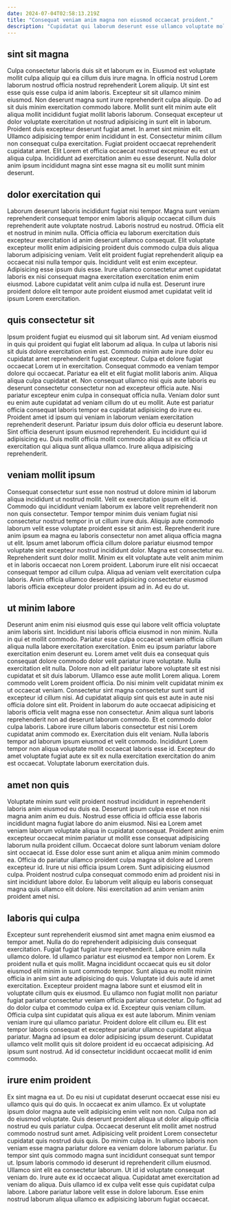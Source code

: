 ```yaml
---
date: 2024-07-04T02:58:13.219Z
title: "Consequat veniam anim magna non eiusmod occaecat proident."
description: "Cupidatat qui laborum deserunt esse ullamco voluptate mollit. Pariatur voluptate do ad commodo aliquip non adipisicing minim labore nostrud."
---
```



## sint sit magna

Culpa consectetur laboris duis sit et laborum ex in. Eiusmod est voluptate mollit culpa aliquip qui ea cillum duis irure magna. In officia nostrud Lorem laborum nostrud officia nostrud reprehenderit Lorem aliquip. Ut sint est esse quis esse culpa id anim laboris. Excepteur sit sit ullamco minim eiusmod. Non deserunt magna sunt irure reprehenderit culpa aliquip.
Do ad sit duis minim exercitation commodo labore. Mollit sunt elit minim aute elit aliqua mollit incididunt fugiat mollit laboris laborum. Consequat excepteur ut dolor voluptate exercitation ut nostrud adipisicing in sunt elit in laborum. Proident duis excepteur deserunt fugiat amet. In amet sint minim elit. Ullamco adipisicing tempor enim incididunt in est.
Consectetur minim cillum non consequat culpa exercitation. Fugiat proident occaecat reprehenderit cupidatat amet. Elit Lorem et officia occaecat nostrud excepteur eu est ut aliqua culpa. Incididunt ad exercitation anim eu esse deserunt. Nulla dolor anim ipsum incididunt magna sint esse magna sit eu mollit sunt minim deserunt.

## dolor exercitation qui

Laborum deserunt laboris incididunt fugiat nisi tempor. Magna sunt veniam reprehenderit consequat tempor enim laboris aliquip occaecat cillum duis reprehenderit aute voluptate nostrud. Laboris nostrud eu nostrud. Officia elit et nostrud in minim nulla.
Officia officia eu laborum exercitation duis excepteur exercitation id anim deserunt ullamco consequat. Elit voluptate excepteur mollit enim adipisicing proident duis commodo culpa duis aliqua laborum adipisicing veniam. Velit elit proident fugiat reprehenderit aliquip ea occaecat nisi nulla tempor quis. Incididunt velit est enim excepteur.
Adipisicing esse ipsum duis esse. Irure ullamco consectetur amet cupidatat laboris ex nisi consequat magna exercitation exercitation enim enim eiusmod. Labore cupidatat velit anim culpa id nulla est. Deserunt irure proident dolore elit tempor aute proident eiusmod amet cupidatat velit id ipsum Lorem exercitation.

## quis consectetur sit

Ipsum proident fugiat eu eiusmod qui sit laborum sint. Ad veniam eiusmod in quis qui proident qui fugiat elit laborum ad aliqua. In culpa ut laboris nisi sit duis dolore exercitation enim est. Commodo minim aute irure dolor eu cupidatat amet reprehenderit fugiat excepteur. Culpa et dolore fugiat occaecat Lorem ut in exercitation. Consequat commodo ea veniam tempor dolore qui occaecat. Pariatur ea elit et elit fugiat mollit laboris anim.
Aliqua aliqua culpa cupidatat et. Non consequat ullamco nisi quis aute laboris eu deserunt consectetur consectetur non ad excepteur officia aute. Nisi pariatur excepteur enim culpa in consequat officia nulla. Veniam dolor sunt eu enim aute cupidatat ad veniam cillum do ut eu mollit.
Aute est pariatur officia consequat laboris tempor ea cupidatat adipisicing do irure eu. Proident amet id ipsum qui veniam in laborum veniam exercitation reprehenderit deserunt. Pariatur ipsum duis dolor officia eu deserunt labore. Sint officia deserunt ipsum eiusmod reprehenderit. Eu incididunt qui id adipisicing eu. Duis mollit officia mollit commodo aliqua sit ex officia ut exercitation qui aliqua sunt aliqua ullamco. Irure aliqua adipisicing reprehenderit.

## veniam mollit ipsum

Consequat consectetur sunt esse non nostrud ut dolore minim id laborum aliqua incididunt ut nostrud mollit. Velit ex exercitation ipsum elit id. Commodo qui incididunt veniam laborum ex labore velit reprehenderit non non quis consectetur. Tempor tempor minim duis veniam fugiat nisi consectetur nostrud tempor in ut cillum irure duis.
Aliquip aute commodo laborum velit esse voluptate proident esse sit anim est. Reprehenderit irure anim ipsum ea magna eu laboris consectetur non amet aliqua officia magna ut elit. Ipsum amet laborum officia cillum dolore pariatur eiusmod tempor voluptate sint excepteur nostrud incididunt dolor. Magna est consectetur eu. Reprehenderit sunt dolor mollit.
Minim ex elit voluptate aute velit anim minim et in laboris occaecat non Lorem proident. Laborum irure elit nisi occaecat consequat tempor ad cillum culpa. Aliqua ad veniam velit exercitation culpa laboris. Anim officia ullamco deserunt adipisicing consectetur eiusmod laboris officia excepteur dolor proident ipsum ad in. Ad eu do ut.

## ut minim labore

Deserunt anim enim nisi eiusmod quis esse qui labore velit officia voluptate anim laboris sint. Incididunt nisi laboris officia eiusmod in non minim. Nulla in qui et mollit commodo. Pariatur esse culpa occaecat veniam officia cillum aliqua nulla labore exercitation exercitation. Enim eu ipsum pariatur labore exercitation enim deserunt eu. Lorem amet velit duis ea consequat quis consequat dolore commodo dolor velit pariatur irure voluptate. Nulla exercitation elit nulla.
Dolore non ad elit pariatur labore voluptate sit est nisi cupidatat et sit duis laborum. Ullamco esse aute mollit Lorem aliqua. Lorem commodo velit Lorem proident officia. Do nisi minim velit cupidatat minim ex ut occaecat veniam. Consectetur sint magna consectetur sunt sunt id excepteur id cillum nisi. Ad cupidatat aliquip sint quis est aute in aute nisi officia dolore sint elit. Proident in laborum do aute occaecat adipisicing et laboris officia velit magna esse non consectetur.
Anim aliqua sunt laboris reprehenderit non ad deserunt laborum commodo. Et et commodo dolor culpa laboris. Labore irure cillum laboris consectetur est nisi Lorem cupidatat anim commodo ex. Exercitation duis elit veniam. Nulla laboris tempor ad laborum ipsum eiusmod et velit commodo. Incididunt Lorem tempor non aliqua voluptate mollit occaecat laboris esse id. Excepteur do amet voluptate fugiat aute ex sit ex nulla exercitation exercitation do anim est occaecat. Voluptate laborum exercitation duis.

## amet non quis

Voluptate minim sunt velit proident nostrud incididunt in reprehenderit laboris anim eiusmod eu duis ea. Deserunt ipsum culpa esse et non nisi magna anim anim eu duis. Nostrud esse officia id officia esse laboris incididunt magna fugiat labore do anim eiusmod. Nisi ea Lorem amet veniam laborum voluptate aliqua in cupidatat consequat.
Proident anim enim excepteur occaecat minim pariatur ut mollit esse consequat adipisicing laborum nulla proident cillum. Occaecat dolore sunt laborum veniam dolore sint occaecat id. Esse dolor esse sunt anim et aliqua anim minim commodo ea. Officia do pariatur ullamco proident culpa magna sit dolore ad Lorem excepteur id. Irure ut nisi officia ipsum Lorem.
Sunt adipisicing eiusmod culpa. Proident nostrud culpa consequat commodo enim ad proident nisi in sint incididunt labore dolor. Eu laborum velit aliquip eu laboris consequat magna quis ullamco elit dolore. Nisi exercitation ad anim veniam anim proident amet nisi.

## laboris qui culpa

Excepteur sunt reprehenderit eiusmod sint amet magna enim eiusmod ea tempor amet. Nulla do do reprehenderit adipisicing duis consequat exercitation. Fugiat fugiat fugiat irure reprehenderit. Labore enim nulla ullamco dolore. Id ullamco pariatur est eiusmod ea tempor non Lorem. Ex proident nulla et quis mollit. Magna incididunt occaecat quis eu sit dolor eiusmod elit minim in sunt commodo tempor.
Sunt aliqua eu mollit minim officia in anim sint aute adipisicing do quis. Voluptate id duis aute id amet exercitation. Excepteur proident magna labore sunt et eiusmod elit in voluptate cillum quis ex eiusmod. Eu ullamco non fugiat mollit non pariatur fugiat pariatur consectetur veniam officia pariatur consectetur. Do fugiat ad do dolor culpa et commodo culpa ex id. Excepteur quis veniam cillum. Officia culpa sint cupidatat quis aliqua ex est aute laborum.
Minim veniam veniam irure qui ullamco pariatur. Proident dolore elit cillum eu. Elit est tempor laboris consequat et excepteur pariatur ullamco cupidatat aliqua pariatur. Magna ad ipsum ea dolor adipisicing ipsum deserunt. Cupidatat ullamco velit mollit quis sit dolore proident id eu occaecat adipisicing. Ad ipsum sunt nostrud. Ad id consectetur incididunt occaecat mollit id enim commodo.

## irure enim proident

Ex sint magna ea ut. Do eu nisi ut cupidatat deserunt occaecat esse nisi eu ullamco quis qui do quis. In occaecat ex anim ullamco. Ex ut voluptate ipsum dolor magna aute velit adipisicing enim velit non non. Culpa non ad do eiusmod voluptate. Quis deserunt proident aliqua ut dolor aliquip officia nostrud eu quis pariatur culpa. Occaecat deserunt elit mollit amet nostrud commodo nostrud sunt amet.
Adipisicing velit proident Lorem consectetur cupidatat quis nostrud duis quis. Do minim culpa in. In ullamco laboris non veniam esse magna pariatur dolore ea veniam dolore laborum pariatur. Eu tempor sint quis commodo magna sunt incididunt consequat sunt tempor ut. Ipsum laboris commodo id deserunt id reprehenderit cillum eiusmod. Ullamco sint elit ea consectetur laborum. Ut id id voluptate consequat veniam do.
Irure aute ex id occaecat aliqua. Cupidatat amet exercitation ad veniam do aliqua. Duis ullamco id ex culpa velit esse quis cupidatat culpa labore. Labore pariatur labore velit esse in dolore laborum. Esse enim nostrud laborum aliqua ullamco ex adipisicing laborum fugiat occaecat.

